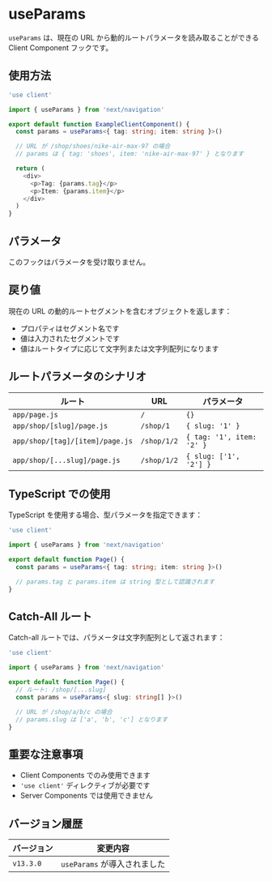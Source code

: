 # useParams

`useParams` は、現在の URL から動的ルートパラメータを読み取ることができる Client Component フックです。

## 使用方法

```typescript
'use client'

import { useParams } from 'next/navigation'

export default function ExampleClientComponent() {
  const params = useParams<{ tag: string; item: string }>()

  // URL が /shop/shoes/nike-air-max-97 の場合
  // params は { tag: 'shoes', item: 'nike-air-max-97' } となります

  return (
    <div>
      <p>Tag: {params.tag}</p>
      <p>Item: {params.item}</p>
    </div>
  )
}
```

## パラメータ

このフックはパラメータを受け取りません。

## 戻り値

現在の URL の動的ルートセグメントを含むオブジェクトを返します：

- プロパティはセグメント名です
- 値は入力されたセグメントです
- 値はルートタイプに応じて文字列または文字列配列になります

## ルートパラメータのシナリオ

| ルート | URL | パラメータ |
|-------|-----|-----------|
| `app/page.js` | `/` | `{}` |
| `app/shop/[slug]/page.js` | `/shop/1` | `{ slug: '1' }` |
| `app/shop/[tag]/[item]/page.js` | `/shop/1/2` | `{ tag: '1', item: '2' }` |
| `app/shop/[...slug]/page.js` | `/shop/1/2` | `{ slug: ['1', '2'] }` |

## TypeScript での使用

TypeScript を使用する場合、型パラメータを指定できます：

```typescript
'use client'

import { useParams } from 'next/navigation'

export default function Page() {
  const params = useParams<{ tag: string; item: string }>()

  // params.tag と params.item は string 型として認識されます
}
```

## Catch-All ルート

Catch-all ルートでは、パラメータは文字列配列として返されます：

```typescript
'use client'

import { useParams } from 'next/navigation'

export default function Page() {
  // ルート: /shop/[...slug]
  const params = useParams<{ slug: string[] }>()

  // URL が /shop/a/b/c の場合
  // params.slug は ['a', 'b', 'c'] となります
}
```

## 重要な注意事項

- Client Components でのみ使用できます
- `'use client'` ディレクティブが必要です
- Server Components では使用できません

## バージョン履歴

| バージョン | 変更内容 |
|---------|---------|
| `v13.3.0` | `useParams` が導入されました |
